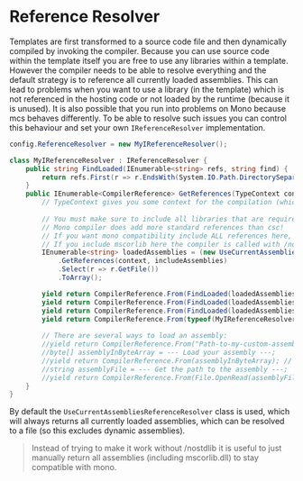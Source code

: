 # Reference Resolver

Templates are first transformed to a source code file and then dynamically compiled by invoking the compiler.
Because you can use source code within the template itself you are free to use any libraries within a template.
However the compiler needs to be able to resolve everything and the default strategy is to reference all currently loaded assemblies.
This can lead to problems when you want to use a library (in the template) which is not referenced in the 
hosting code or not loaded by the runtime (because it is unused).
It is also possible that you run into problems on Mono because mcs behaves differently.
To be able to resolve such issues you can control this behaviour and set your own `IReferenceResolver` implementation.

```csharp
config.ReferenceResolver = new MyIReferenceResolver();

class MyIReferenceResolver : IReferenceResolver {
    public string FindLoaded(IEnumerable<string> refs, string find) {
        return refs.First(r => r.EndsWith(System.IO.Path.DirectorySeparatorChar + find));
    }
    public IEnumerable<CompilerReference> GetReferences(TypeContext context, IEnumerable<CompilerReference> includeAssemblies) {
        // TypeContext gives you some context for the compilation (which templates, which namespaces and types)
        
        // You must make sure to include all libraries that are required!
        // Mono compiler does add more standard references than csc! 
        // If you want mono compatibility include ALL references here, including mscorlib!
        // If you include mscorlib here the compiler is called with /nostdlib.
        IEnumerable<string> loadedAssemblies = (new UseCurrentAssembliesReferenceResolver())
            .GetReferences(context, includeAssemblies)
            .Select(r => r.GetFile())
            .ToArray();

        yield return CompilerReference.From(FindLoaded(loadedAssemblies, "mscorlib.dll"));
        yield return CompilerReference.From(FindLoaded(loadedAssemblies, "System.dll"));
        yield return CompilerReference.From(FindLoaded(loadedAssemblies, "System.Core.dll"));
        yield return CompilerReference.From(typeof(MyIReferenceResolver).Assembly); // Assembly
        
        // There are several ways to load an assembly:
        //yield return CompilerReference.From("Path-to-my-custom-assembly"); // file path (string)
        //byte[] assemblyInByteArray = --- Load your assembly ---;
        //yield return CompilerReference.From(assemblyInByteArray); // byte array (roslyn only)
        //string assemblyFile = --- Get the path to the assembly ---;
        //yield return CompilerReference.From(File.OpenRead(assemblyFile)); // stream (roslyn only)
    }
}

```

By default the `UseCurrentAssembliesReferenceResolver` class is used, which will always returns all currently loaded assemblies, 
which can be resolved to a file (so this excludes dynamic assemblies).

> Instead of trying to make it work without /nostdlib it is useful to just manually return
> all assemblies (including mscorlib.dll) to stay compatible with mono.
